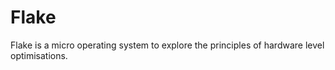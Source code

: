# Flake

Flake is a micro operating system to explore the principles of hardware level optimisations.

